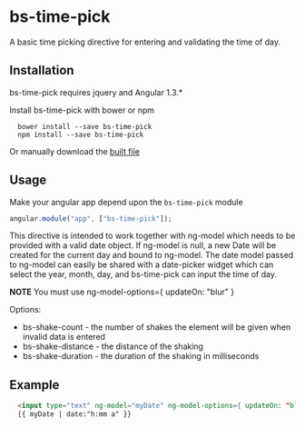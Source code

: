 # bs-time-pick
A basic time picking directive for entering and validating the time of day.

## Installation
bs-time-pick requires jquery and Angular 1.3.*

Install bs-time-pick with bower or npm
```
  bower install --save bs-time-pick
  npm install --save bs-time-pick
```
Or manually download the [built file](https://raw.githubusercontent.com/Beanstalkhq/bs-time-pick/master/build/bs-time-pick.js)

## Usage
Make your angular app depend upon the `bs-time-pick` module
```javascript
angular.module("app", ["bs-time-pick"]);
```
This directive is intended to work together with ng-model which needs to be provided with a valid date object.
If ng-model is null, a new Date will be created for the current day and bound to ng-model. The date model passed to ng-model can easily be shared with a date-picker widget which can select the year, month, day, and bs-time-pick can input the time of day.

**NOTE** You must use ng-model-options={ updateOn: "blur" }

Options: 
 *  bs-shake-count - the number of shakes the element will be given when invalid data is entered
 *  bs-shake-distance - the distance of the shaking
 *  bs-shake-duration - the duration of the shaking in milliseconds
 
## Example
```html
  <input type="text" ng-model="myDate" ng-model-options={ updateOn: "blur" } />
  {{ myDate | date:"h:mm a" }}
```
